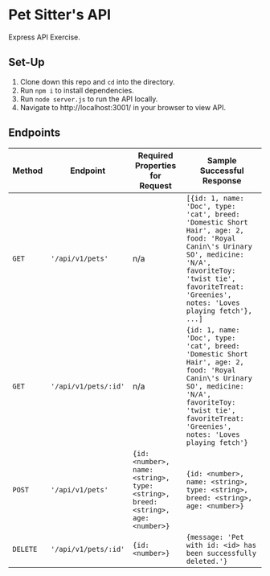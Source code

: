 # Pet Sitter's API

Express API Exercise.

## Set-Up
1. Clone down this repo and `cd` into the directory.
2. Run `npm i` to install dependencies.
3. Run `node server.js` to run the API locally.
4. Navigate to http://localhost:3001/ in your browser to view API.

## Endpoints

| Method | Endpoint | Required Properties for Request | Sample Successful Response |
--- | --- | --- | ---
`GET` | `'/api/v1/pets'` | n/a | `[{id: 1, name: 'Doc', type: 'cat', breed: 'Domestic Short Hair', age: 2, food: 'Royal Canin\'s Urinary SO', medicine: 'N/A', favoriteToy: 'twist tie', favoriteTreat: 'Greenies', notes: 'Loves playing fetch'}, ...]`
`GET` | `'/api/v1/pets/:id'` | n/a | `{id: 1, name: 'Doc', type: 'cat', breed: 'Domestic Short Hair', age: 2, food: 'Royal Canin\'s Urinary SO', medicine: 'N/A', favoriteToy: 'twist tie', favoriteTreat: 'Greenies', notes: 'Loves playing fetch'}`
`POST` | `'/api/v1/pets'` | `{id: <number>, name: <string>, type: <string>, breed: <string>, age: <number>}` | `{id: <number>, name: <string>, type: <string>, breed: <string>, age: <number>}`
`DELETE` | `'/api/v1/pets/:id'` | `{id: <number>}` | `{message: 'Pet with id: <id> has been successfully deleted.'}`
